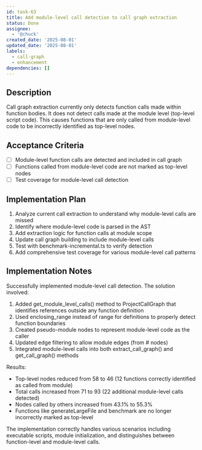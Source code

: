 ```yaml
---
id: task-63
title: Add module-level call detection to call graph extraction
status: Done
assignee:
  - '@chuck'
created_date: '2025-08-01'
updated_date: '2025-08-01'
labels:
  - call-graph
  - enhancement
dependencies: []
---
```


## Description

Call graph extraction currently only detects function calls made within function bodies. It does not detect calls made at the module level (top-level script code). This causes functions that are only called from module-level code to be incorrectly identified as top-level nodes.

## Acceptance Criteria

- [ ] Module-level function calls are detected and included in call graph
- [ ] Functions called from module-level code are not marked as top-level nodes
- [ ] Test coverage for module-level call detection

## Implementation Plan

1. Analyze current call extraction to understand why module-level calls are missed
2. Identify where module-level code is parsed in the AST
3. Add extraction logic for function calls at module scope
4. Update call graph building to include module-level calls
5. Test with benchmark-incremental.ts to verify detection
6. Add comprehensive test coverage for various module-level call patterns

## Implementation Notes

Successfully implemented module-level call detection. The solution involved:

1. Added get_module_level_calls() method to ProjectCallGraph that identifies references outside any function definition
2. Used enclosing_range instead of range for definitions to properly detect function boundaries
3. Created pseudo-module nodes to represent module-level code as the caller
4. Updated edge filtering to allow module edges (from #<module> nodes)
5. Integrated module-level calls into both extract_call_graph() and get_call_graph() methods

Results:
- Top-level nodes reduced from 58 to 46 (12 functions correctly identified as called from module)
- Total calls increased from 71 to 93 (22 additional module-level calls detected)
- Nodes called by others increased from 43.1% to 55.3%
- Functions like generateLargeFile and benchmark are no longer incorrectly marked as top-level

The implementation correctly handles various scenarios including executable scripts, module initialization, and distinguishes between function-level and module-level calls.
